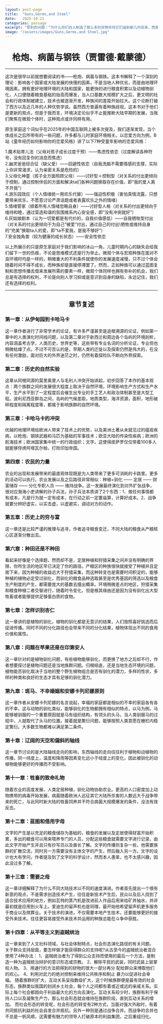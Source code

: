 ```yaml
---
layout: post-page
title:  "Guns,Germs,and Steel"
date:   2025-10-21
categories: passage
excerpt: "耶利的问题：“为什么你们白人制造了那么多的货物并将它们运到新几内亚来，而我们黑人却几乎没有属于我们自己的货物呢”"
image: "/assets/images/Guns,Germs,and Steel.jpg"
---
```


<h1 style='text-align:center;'>枪炮、病菌与钢铁（贾雷德·戴蒙德）</h1>

---

这次是很早以前就想要阅读的书——枪炮、病菌与钢铁。这本书解释了一个深刻的理论：影响各个国家或大陆发展的快慢的因素，不是当地人种优劣，而是由地理环境因素，拥有更好地理环境的大陆和国家，能更快的进行粮食积累以及动植物驯化，人口便随着粮食基础的抬高而爆发，当人口基数大规模扩大之后，更文明的社会和行政体制被建立，技术也被逐渐开发，种族间的差距开始拉大。这个论断打破了西方以及近几年的人种优势学说。虽然西方普遍有着种族歧视，这本书对于他们是更新的观点，但是于我而言，环境决定论似乎不止能推断大陆早期的发展，当我们聚焦在微观个体时，这种观点或许同样有用。

原生家庭这个词似乎在2025年的中国互联网上被多次提及，我们逐渐发现，当个体成长之后所带有的一些问题，许多都与儿时家庭环境相关。以恋爱方向为例，B站《童年经历如何影响你的恋爱风格》讲了以下7种受童年影响的恋爱风格：

<span style="text-indent: 0; display: block;">1.魔术贴育儿法（父母对孩子成长过度干预）——焦虑性依恋（过度解读各种符号，没有回复你的消息而焦虑）</span>
2.幽灵爸爸综合征（缺父爱）——回避性依恋（自我洗脑不需要情感的支撑，实际上你非常渴求，认为亲密关系是危险的） <br>
3.父母化神童（孩子全方面照顾父母）——讨好型＋控制型（对关系的付出更倾向于控制，通过控制伴侣的方面和解决ta们各种问题换取存在价值，即“我的爱人离不开我”）<br>
4.游乐园效应（个人情绪统一用欢乐代替）——强迫性积极（害怕真情流露，只想要带来欢乐，不愿意讨论严肃话题或者表露欢乐之外的情绪） <br>
5.情绪管家（顺着所有人情绪忽略自身）——讨好型人格（对关系的付出更倾向于维持和睦，通过营造和谐的氛围维系内心安全感，即“没有冲突就好”）<br>
6.灰姑娘剧本（认为一切爱都是有代价的，自我价值感低）——自我牺牲型付出（对关系的付出更倾向于为自己“被爱”付出，通过自己的付出\牺牲或维持自身的“完美”换取ta人的爱，即“ta不爱我，是我不够好”） <br>
7.安全独角兽（较为健康的成长状态）——安全性依恋<br>

以上所展示的只是原生家庭对于我们影响的冰山一角，儿童时期内心的缺失会给我们留下一世的伤痕，不论是思维模式还是行为举止。微观个体与宏观种族在面对不良环境时均是一样的，稍微重大的不利条件就使你的发展速度减慢，只不过个体会随着时间不得不成长，而种族却是直接停滞罢了。然而，正如种族可以通过蓝图复制和思想传播去借来发展所需的要素一样，微观个体同样也拥有弥补的机会，我们总是有选择的权利，不论是向别人学习抑或是意识到自身的缺陷，永远记住，我们还有选择的权利。

---

<h2 style='text-align:center;'>章节复述</h2>

<h3>第一章：从伊甸园到卡哈马卡</h3>
这一章作者进行了非常学术的论证，有许多严谨甚至是追根溯源的论证，例如第一章中的人类演化时间线问题，以及第二章对于新西兰和周边各个岛屿的环境剖析，内容涵盖考古学，人类历史，世界史等，这些带有专业名词的分析论证，专业但也稍微枯燥了点。不过不可否认的是，早期人类的迁徙以及探索仍然是伟大的，在没有任何激励，面对巨大的外界迷茫之时，仍然有着探险队不断向外界探索。

<h3>第二章：历史的自然实验</h3>
这章从同根同源的莫里奥里人与毛利人冲突开始讲起，初步回答了本作的基本观点：两个族群之间的发展很大程度上取决于自然环境，环境影响生产方式和生产水平，生产水平到了一定程度后会催生出专业的手工艺人和政治体制甚至是大型工程。波利尼西亚群岛之间，岛屿的气候差距，地质类型，海洋资源，面积，地形破碎程度和隔离程度等，都属于影响族群的自然环境。

<h3>第三章：卡哈马卡的冲突</h3>
优越的地理环境给欧洲人带来了技术上的优势，以及美洲土著从未就见过的瘟疫疾病，以枪炮、钢铁武器和马匹为基础的军事技术；欧亚大陆的传染性疾病；欧洲的航海技术；欧洲国家集中统一的行政组织；文字。这使得皮萨罗仅仅带着100多人就能够俘虏阿塔瓦尔帕，打败印加帝国。

<h3>第四章：农民的力量</h3>
农业的出现和发展带来的最直观体现既是为人类带来了更多可消耗的卡路里。更多的活动可以执行。农业发展以及之后路径非常相似：种植+驯化 —— 定居 —— 财富储存 —— 分化专职人员 —— 维持战争。这一发展最终演化到对外扩张战争，很对应渤海小吏讲解的孙子兵法，孙子兵法本质讲了2个东西：1、做任何事情都有成本，凡是行为就一定有成本，在行动之前一定要庙算，计算好成本。2、战争就要分辨好虚实，以实击虚，以虚避实，调动对方的动作。

<h3>第五章：历史上的穷与富</h3>
这一章还是比较严谨的推理与追寻，作者追寻粮食变迁，不同大陆的粮食从产粮核心区逐渐分散出去。

<h3>第六章：种田还是不种田</h3>
看起来好像是个选择题，然而却不是，定居种植和狩猎采集之间并没有明确的界限，你所生活的地区早已决定了你的路径。产粮区的种族很快就接受了种植并且定居下来，因为种植的收益远大于狩猎采集，而这种转变也是需要时间积淀的，能够种植的植物必定受过驯化，而驯化的粮食品种选取甚至是优秀基因的筛选以及粮食生产制度的产生，都需要庞大的基数去撞出概率。环境稍微差点的地区，狩猎采集和粮食种植二者交替进行，随着时令变化，但是根其缘由还是因为没有驯化出大型牲畜或者能够提供足够蛋白质的食物。

<h3>第七章：怎样识别杏仁</h3>
这一章讲的是植物的驯化，植物的驯化都是无意识的结果，人们按照喜好挑选而后促进传播。同时不同的分化路径也会带来不同的分化结果，植物体现出不同的食用价值和属性。

<h3>第八章：问题在苹果还是在印第安人</h3>
这一章针对的是植物驯化问题，有些植物能够驯化，而更换了地方之后却不行，作者想要探讨是植物问题还是当地族群问题。归根结底，还是当地生态环境的问题，植物能否驯化取决于当地的整个野生植物组合是否有驯化的潜力，多样的性状，多样的种类和良好的生态才具有足够的驯化潜力。

<h3>第九章：斑马、不幸婚姻和安娜卡列尼娜原则</h3>
这一章作者从安娜卡列尼娜的名言说起，幸福的家庭都是相似的不幸的家庭各有各的不幸，这与动物的驯化类似，能够驯化的生物都拥有相似的特点，以马为例，马能够被驯服的一个重要原因就是马有组织结构，有领头的头马，当人类驯服马的过程中，人就取代了头马的位置。接着就是繁衍问题，能够按照人类意愿在栅栏内稳定繁衍。大多数生物都难以满足第二条件。

<h3>第十章：辽阔的天空和偏斜的轴线</h3>
这一章节讨论的是大陆轴线走向的影响，东西轴线的走向往往利于植物和动植物的传播，同一纬度上，温度和降雨等因素变化远小于经度上的变化，因此被驯化的动植物能够更好的传播而不受影响。

<h3>第十一章：牲畜的致命礼物</h3>
随着农业的高度发展，人类定居种植，驯化动物协助农业。更高的人口密度加上动物携带的病毒开始发展，病菌随着欧洲人远征其它大陆所杀害的人数远大于战争带来的死亡，与此同时新大陆的牲畜饲养并不符合病菌大规模爆发的条件，没法有效反击。

<h3>第十二章：蓝图和借用字母</h3>
文字的产生是以充足的粮食储存为基础的，粮食的发展以及定居使得财富开始积累，多出的粮食可以用来喂养专门的人员，分配这些粮食就需要文字进行记录，由此文字开始产生并且只有抄写员以及酋长了解。文字的传播则复杂一些，他需要族群的扩散交流，同时另一方需要没有主体文字的产生，然后融入另一方。文字的设计也大有学问，作者提及到了文字的科学设计，然而本人愚笨，也不太感兴趣，因此没过多了解。

<h3>第十三章：需要之母</h3>
这一章详细解释了为什么不同大陆技术以不同的速度演进。作者首先提出一个很有新意的观点，不是需求创造技术产生，往往是新技术产生后，民众以及后人找到了适合技术应用的地方，例如瓦特的蒸汽机是改进前人作品后用来给矿井抽水，并非最初就是应用到火车上。爱迪生的留声机也是同理，最开始他希望留声机更多服务于商业以及殡葬业。关于技术的演进，不仅需要本地产生技术，还要能够更好的接受外来技术。往往更容易接受外来技术并运用的种族总能在斗争中获胜。

<h3>第十四章：从平等主义到盗贼统治</h3>
这一章来到了人文社科领域，与社会体制特点，社会形态演化路径的有关问题。
关于群众支持层面，要怎样做才能获得群众的支持呢?从古至今的盗贼统治者混合使用了4种办法：
1、盗贼统治者为了得到公众支持而使用的最后一个方法，是制造一种为盗贼统治辩护的意识形态或宗教。
2、解除平民的武装，同时武装上层掌权人物。
3、用通行的方法把得到的财物的很大一部分再分 配给群众来博取他们的欢心。
4、利用对武力的绝对控制来维持公共秩序和制止 暴力以促进社会幸福。
随着族群的扩大，互动关系呈指数级扩大，这个时候族群便是最有效的社会形态，族群类似我国的封闭乡土社会，每个人之间都有着或近或远的亲戚关系。实际上每个社会都趋向于利益最大化的方向去演化。互动关系较少时，族群有利于保持人口以及凝聚生产力，那么社会形态就会维持在族群阶段，直到互动关系的增加。
而社会形态的转变呢，社会形态的转变有2种方式，当面对强大外敌时，有着共同抵抗利益的社会自发合并抵抗。另外一种则是通过战争合并。而战争的合并也不总是一帆风顺，这需要有魅力的领导人打破原本的利益集团，之后重组归化。
